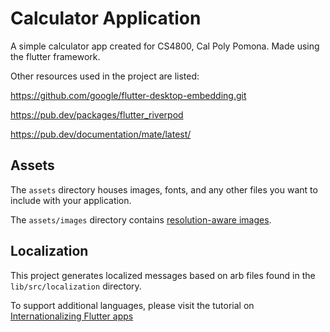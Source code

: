 # Calculator Application

A simple calculator app created for CS4800, Cal Poly Pomona.
Made using the flutter framework.

Other resources used in the project are listed:

https://github.com/google/flutter-desktop-embedding.git

https://pub.dev/packages/flutter_riverpod

https://pub.dev/documentation/mate/latest/


## Assets

The `assets` directory houses images, fonts, and any other files you want to
include with your application.

The `assets/images` directory contains [resolution-aware
images](https://flutter.dev/docs/development/ui/assets-and-images#resolution-aware).

## Localization

This project generates localized messages based on arb files found in
the `lib/src/localization` directory.

To support additional languages, please visit the tutorial on
[Internationalizing Flutter
apps](https://flutter.dev/docs/development/accessibility-and-localization/internationalization)
